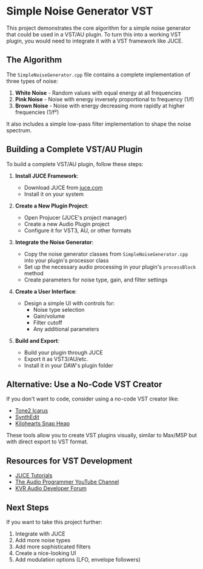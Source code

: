 # Simple Noise Generator VST

This project demonstrates the core algorithm for a simple noise generator that could be used in a VST/AU plugin. To turn this into a working VST plugin, you would need to integrate it with a VST framework like JUCE.

## The Algorithm

The `SimpleNoiseGenerator.cpp` file contains a complete implementation of three types of noise:

1. **White Noise** - Random values with equal energy at all frequencies
2. **Pink Noise** - Noise with energy inversely proportional to frequency (1/f)
3. **Brown Noise** - Noise with energy decreasing more rapidly at higher frequencies (1/f²)

It also includes a simple low-pass filter implementation to shape the noise spectrum.

## Building a Complete VST/AU Plugin

To build a complete VST/AU plugin, follow these steps:

1. **Install JUCE Framework**:
   - Download JUCE from [juce.com](https://juce.com/get-juce/)
   - Install it on your system

2. **Create a New Plugin Project**:
   - Open Projucer (JUCE's project manager)
   - Create a new Audio Plugin project
   - Configure it for VST3, AU, or other formats

3. **Integrate the Noise Generator**:
   - Copy the noise generator classes from `SimpleNoiseGenerator.cpp` into your plugin's processor class
   - Set up the necessary audio processing in your plugin's `processBlock` method
   - Create parameters for noise type, gain, and filter settings

4. **Create a User Interface**:
   - Design a simple UI with controls for:
     - Noise type selection
     - Gain/volume
     - Filter cutoff
     - Any additional parameters

5. **Build and Export**:
   - Build your plugin through JUCE
   - Export it as VST3/AU/etc.
   - Install it in your DAW's plugin folder

## Alternative: Use a No-Code VST Creator

If you don't want to code, consider using a no-code VST creator like:

- [Tone2 Icarus](https://www.tone2.com/icarus.html)
- [SynthEdit](http://www.synthedit.com/)
- [Kilohearts Snap Heap](https://kilohearts.com/products/snap_heap)

These tools allow you to create VST plugins visually, similar to Max/MSP but with direct export to VST format.

## Resources for VST Development

- [JUCE Tutorials](https://juce.com/learn/tutorials/)
- [The Audio Programmer YouTube Channel](https://www.youtube.com/theaudioprogrammer)
- [KVR Audio Developer Forum](https://www.kvraudio.com/forum/viewforum.php?f=33)

## Next Steps

If you want to take this project further:
1. Integrate with JUCE
2. Add more noise types
3. Add more sophisticated filters
4. Create a nice-looking UI
5. Add modulation options (LFO, envelope followers)